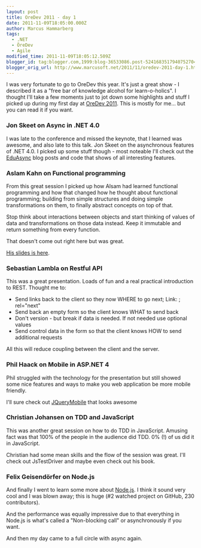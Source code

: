 ```yaml
---
layout: post
title: OreDev 2011 - day 1
date: 2011-11-09T18:05:00.000Z
author: Marcus Hammarberg
tags:
  - .NET
  - ÖreDev
  - Agile
modified_time: 2011-11-09T18:05:12.509Z
blogger_id: tag:blogger.com,1999:blog-36533086.post-5241683517940752704
blogger_orig_url: http://www.marcusoft.net/2011/11/oredev-2011-day-1.html
---
```



I was very
fortunate to go to OreDev this year. It's just a great show - I
described it as a "free bar of knowledge alcohol for learn-o-holics".
I thought I'll take a few moments just to jot down some highlights and
stuff I picked up during my first day at
<a href="http://www.oredev.org/" target="_blank">OreDev 2011</a>. This
is mostly for me... but you can read it if you want.

### Jon Skeet on Async in .NET 4.0



I was late to the conference and missed the keynote, that I learned was
awesome, and also late to this talk. Jon Skeet on the asynchronous
features of .NET 4.0. I picked up some stuff though - most noteable I'll
check out the <a
href="http://msmvps.com/blogs/jon_skeet/archive/tags/Eduasync/default.aspx"
target="_blank">EduAsync</a> blog posts and code that shows of all
interesting features.


### Aslam Kahn on Functional programming



From this great session I picked up how Alsam had learned functional
programming and how that changed how he thought about functional
programming; building from simple structures and doing simple
transformations on them, to finally abstract concepts on top of that.




Stop think about interactions between objects and start thinking of
values of data and transformations on those data instead. Keep it
immutable and return something from every function.




That doesn't come out right here but was great.




<a href="http://www.slideshare.net/aslamkhn/not-quite-object-oriented"
target="_blank">His slides is here</a>.


### Sebastian Lambla on Restful API



This was a great presentation. Loads of fun and a real practical
introduction to REST. Thought me to:




- Send links back to the client so they now WHERE to go next; Link: ;
    rel="next"
- Send back an empty form so the client knows WHAT to send back
- Don't version - but break if data is needed. If not needed use
    optional values
- Send control data in the form so that the client knows HOW to send
    additional requests



All this will reduce coupling between the client and the server.



### Phil Haack on Mobile in ASP.NET 4



Phil struggled with the technology for the presentation but still showed
some nice features and ways to make you web application be more mobile
friendly.




I'll sure check out
<a href="http://jquerymobile.com/" target="_blank">JQueryMobile</a> that
looks awesome


### Christian Johansen on TDD and JavaScript



This was another great session on how to do TDD in JavaScript. Amusing
fact was that 100% of the people in the audience did TDD. 0% (!) of us
did it in JavaScript.




Christian had some mean skills and the flow of the session was great.
I'll check out JsTestDriver and maybe even check out his book.


### Felix Geisendörfer on Node.js



And finally I went to learn some more about
[Node.js](http://nodejs.org/). I think it sound very cool and I was
blown away; this is huge (#2 watched project on GitHub, 230
contributors).




And the performance was equally impressive due to that everything in
Node.js is what's called a "Non-blocking call" or asynchronously if you
want.




And then my day came to a full circle with async again.  

